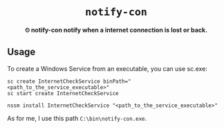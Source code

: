 <div align="center">
  <h1><code>notify-con</code></h1>
  <p>
    <strong>⏲ notify-con notify when a internet connection is lost or back.</strong>
  </p>
</div>

## Usage

To create a Windows Service from an executable, you can use sc.exe:

```
sc create InternetCheckService binPath="<path_to_the_service_executable>"
sc start create InternetCheckService
```

```
nssm install InternetCheckService "<path_to_the_service_executable>"
```

As for me, I use this path `C:\bin\notify-con.exe`.
